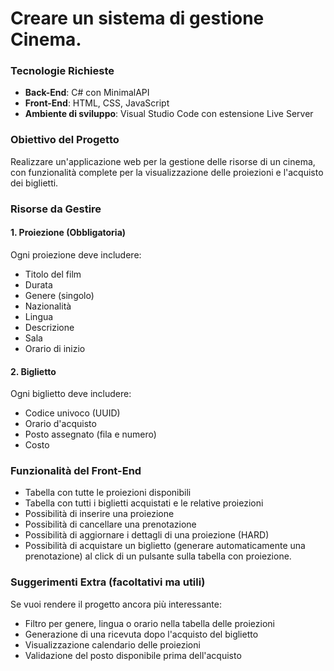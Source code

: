 # Creare un sistema di gestione Cinema.

### Tecnologie Richieste

- **Back-End**: C# con MinimalAPI
- **Front-End**: HTML, CSS, JavaScript
- **Ambiente di sviluppo**: Visual Studio Code con estensione Live Server

### Obiettivo del Progetto

Realizzare un'applicazione web per la gestione delle risorse di un cinema, con funzionalità complete per la visualizzazione delle proiezioni e l'acquisto dei biglietti.

### Risorse da Gestire

#### 1. Proiezione (Obbligatoria)

Ogni proiezione deve includere:

- Titolo del film
- Durata
- Genere (singolo)
- Nazionalità
- Lingua
- Descrizione
- Sala
- Orario di inizio

#### 2. Biglietto

Ogni biglietto deve includere:

- Codice univoco (UUID)
- Orario d'acquisto
- Posto assegnato (fila e numero)
- Costo

### Funzionalità del Front-End

- Tabella con tutte le proiezioni disponibili
- Tabella con tutti i biglietti acquistati e le relative proiezioni
- Possibilità di inserire una proiezione
- Possibilità di cancellare una prenotazione
- Possibilità di aggiornare i dettagli di una proiezione (HARD)
- Possibilità di acquistare un biglietto (generare automaticamente una prenotazione) al click di un pulsante sulla tabella con proiezione.

### Suggerimenti Extra (facoltativi ma utili)

Se vuoi rendere il progetto ancora più interessante:

- Filtro per genere, lingua o orario nella tabella delle proiezioni
- Generazione di una ricevuta dopo l'acquisto del biglietto
- Visualizzazione calendario delle proiezioni
- Validazione del posto disponibile prima dell'acquisto